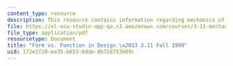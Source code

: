 ```yaml
---
content_type: resource
description: This resource contains information regarding mechanics of materials.
file: https://ol-ocw-studio-app-qa.s3.amazonaws.com/courses/3-11-mechanics-of-materials-fall-1999/172e1f20ee35b6536dde8b728753b09c_MIT3_11F99_design.pdf
file_type: application/pdf
resourcetype: Document
title: "Form vs. Function in Design \u2013 3.11 Fall 1999"
uid: 172e1f20-ee35-b653-6dde-8b728753b09c
---
```

